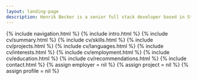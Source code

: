 ```yaml
---
layout: landing-page
description: Henrik Becker is a senior full stack developer based in Stockholm, Sweden. He is an expert in C#, Asp.Net MVC/Web Api and a practitioner of Test Driven Development and agile processes.
---
```

{% include navigation.html %}
{% include intro.html %}
{% include cv/summary.html %}
{% include cv/skills.html %}
{% include cv/projects.html %}
{% include cv/languages.html %}
{% include cv/interests.html %}
{% include cv/employment.html %}
{% include cv/education.html %}
{% include cv/recommendations.html %}
{% include contact.html %}
{% assign employer = nil %}
{% assign project = nil %}
{% assign profile = nil %}
